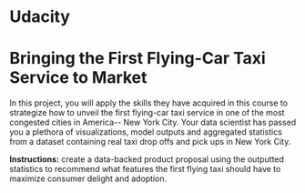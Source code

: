 # Udacity
# Bringing the First Flying-Car Taxi Service to Market

In this project, you will apply the skills they have acquired in this course to strategize how to unveil the first flying-car taxi service in one of the most congested cities in America-- New York City. Your data scientist has passed you a plethora of visualizations, model outputs and aggregated statistics from a dataset containing real taxi drop offs and pick ups in New York City. 

<b>Instructions:</b> create a data-backed product proposal using the outputted statistics to recommend what features the first flying taxi should have to maximize consumer delight and adoption.

